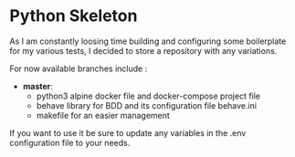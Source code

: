 Python Skeleton
=
As I am constantly loosing time building and configuring some boilerplate for my
 various tests, I decided to store a repository with any variations.
 
For now available branches include :

- <b>master</b>: 
  - python3 alpine docker file and docker-compose project file
  - behave library for BDD and its configuration file behave.ini
  - makefile for an easier management
  
If you want to use it be sure to update any variables in the .env configuration
 file to your needs.
